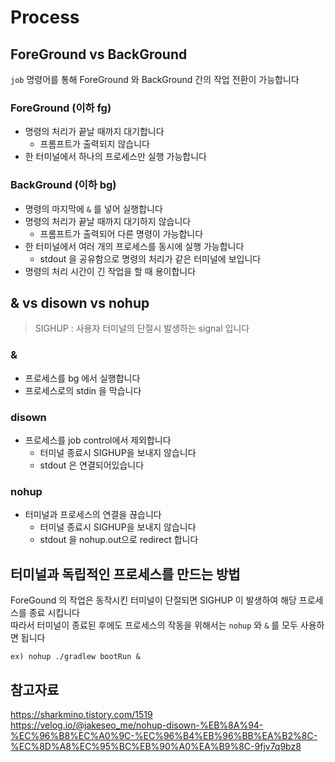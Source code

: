 # Process

## ForeGround vs BackGround

`job` 명령어를 통해 ForeGround 와 BackGround 간의 작업 전환이 가능합니다

### ForeGround (이하 fg)

- 명령의 처리가 끝날 때까지 대기합니다
  - 프롬프트가 출력되지 않습니다
- 한 터미널에서 하나의 프로세스만 실행 가능합니다

### BackGround (이하 bg)

- 명령의 마지막에 `&` 를 넣어 실행합니다
- 명령의 처리가 끝날 때까지 대기하지 않습니다
  - 프롬프트가 출력되어 다른 명령이 가능합니다
- 한 터미널에서 여러 개의 프로세스를 동시에 실행 가능합니다
  - stdout 을 공유함으로 명령의 처리가 같은 터미널에 보입니다
- 명령의 처리 시간이 긴 작업을 할 때 용이합니다

## & vs disown vs nohup

> SIGHUP : 사용자 터미널의 단절시 발생하는 signal 입니다

### &

- 프로세스를 bg 에서 실행합니다
- 프로세스로의 stdin 을 막습니다

### disown

- 프로세스를 job control에서 제외합니다
  - 터미널 종료시 SIGHUP을 보내지 않습니다
  - stdout 은 연결되어있습니다

### nohup

- 터미널과 프로세스의 연결을 끊습니다
  - 터미널 종료시 SIGHUP을 보내지 않습니다
  - stdout 을 nohup.out으로 redirect 합니다

## 터미널과 독립적인 프로세스를 만드는 방법

ForeGound 의 작업은 동작시킨 터미널이 단절되면 SIGHUP 이 발생하여 해당 프로세스를 종료 시킵니다  
따라서 터미널이 종료된 후에도 프로세스의 작동을 위해서는 `nohup` 와 `&` 를 모두 사용하면 됩니다

```shell script
ex) nohup ./gradlew bootRun &
```

## 참고자료

<https://sharkmino.tistory.com/1519>  
<https://velog.io/@jakeseo_me/nohup-disown-%EB%8A%94-%EC%96%B8%EC%A0%9C-%EC%96%B4%EB%96%BB%EA%B2%8C-%EC%8D%A8%EC%95%BC%EB%90%A0%EA%B9%8C-9fjv7q9bz8>
